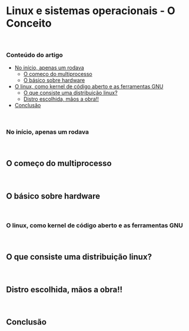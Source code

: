 # Linux e sistemas operacionais - O Conceito

&nbsp;

### Conteúdo do artigo

- [No início, apenas um rodava](#no-inicio)
  - [O começo do multiprocesso](#multiprocesso)
  - [O básico sobre hardware](#hardware)
- [O linux, como kernel de código aberto e as ferramentas GNU](#olinux)
  - [O que consiste uma distribuição linux?](#distrolinux)
  - [Distro escolhida, mãos a obra!!](#atividade)
- [Conclusão](#conclusao)

&nbsp;

### No início, apenas um rodava
&nbsp;
## O começo do multiprocesso
&nbsp;
## O básico sobre hardware
&nbsp;
### O linux, como kernel de código aberto e as ferramentas GNU
&nbsp;
## O que consiste uma distribuição linux?
&nbsp;
## Distro escolhida, mãos a obra!!
&nbsp;
## Conclusão